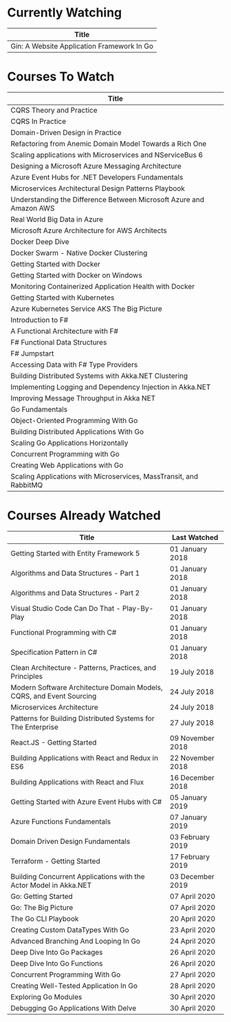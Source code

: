 Currently Watching
==================
Title                                      |
------------------------------------------ |
Gin: A Website Application Framework In Go |

Courses To Watch
================
Title                                                               |
------------------------------------------------------------------- |
CQRS Theory and Practice                                            |
CQRS In Practice                                                    |
Domain-Driven Design in Practice                                    |
Refactoring from Anemic Domain Model Towards a Rich One             |
Scaling applications with Microservices and NServiceBus 6           |
Designing a Microsoft Azure Messaging Architecture                  |
Azure Event Hubs for .NET Developers Fundamentals                   |
Microservices Architectural Design Patterns Playbook                |
Understanding the Difference Between Microsoft Azure and Amazon AWS |
Real World Big Data in Azure                                        |
Microsoft Azure Architecture for AWS Architects                     |
Docker Deep Dive                                                    |
Docker Swarm - Native Docker Clustering                             |
Getting Started with Docker                                         |
Getting Started with Docker on Windows                              |
Monitoring Containerized Application Health with Docker             |
Getting Started with Kubernetes                                     |
Azure Kubernetes Service AKS  The Big Picture                       |
Introduction to F#                                                  |
A Functional Architecture with F#                                   |
F# Functional Data Structures                                       |
F# Jumpstart                                                        |
Accessing Data with F# Type Providers                               |
Building Distributed Systems with Akka.NET Clustering               |
Implementing Logging and Dependency Injection in Akka.NET           |
Improving Message Throughput in Akka NET                            |
Go Fundamentals                                                     |
Object-Oriented Programming With Go                                 |
Building Distributed Applications With Go                           |
Scaling Go Applications Horizontally                                |
Concurrent Programming with Go                                      |
Creating Web Applications with Go                                   |
Scaling Applications with Microservices, MassTransit, and RabbitMQ  |

Courses Already Watched
=======================
Title                                                                | Last Watched
-------------------------------------------------------------------- | ----------------
Getting Started with Entity Framework 5                              | 01 January 2018
Algorithms and Data Structures - Part 1                              | 01 January 2018
Algorithms and Data Structures - Part 2                              | 01 January 2018
Visual Studio Code Can Do That - Play-By-Play                        | 01 January 2018
Functional Programming with C#                                       | 01 January 2018
Specification Pattern in C#                                          | 01 January 2018
Clean Architecture - Patterns, Practices, and Principles             | 19 July 2018
Modern Software Architecture Domain Models, CQRS, and Event Sourcing | 24 July 2018
Microservices Architecture                                           | 24 July 2018
Patterns for Building Distributed Systems for The Enterprise         | 27 July 2018
React.JS - Getting Started                                           | 09 November 2018
Building Applications with React and Redux in ES6                    | 22 November 2018
Building Applications with React and Flux                            | 16 December 2018
Getting Started with Azure Event Hubs with C#                        | 05 January 2019
Azure Functions Fundamentals                                         | 07 January 2019
Domain Driven Design Fundamentals                                    | 03 February 2019
Terraform - Getting Started                                          | 17 February 2019
Building Concurrent Applications with the Actor Model in Akka.NET    | 03 December 2019
Go: Getting Started                                                  | 07 April 2020
Go: The Big Picture                                                  | 07 April 2020
The Go CLI Playbook                                                  | 20 April 2020
Creating Custom DataTypes With Go                                    | 23 April 2020
Advanced Branching And Looping In Go                                 | 24 April 2020
Deep Dive Into Go Packages                                           | 26 April 2020
Deep Dive Into Go Functions                                          | 26 April 2020
Concurrent Programming With Go                                       | 27 April 2020
Creating Well-Tested Application In Go                               | 28 April 2020
Exploring Go Modules                                                 | 30 April 2020
Debugging Go Applications With Delve                                 | 30 April 2020

